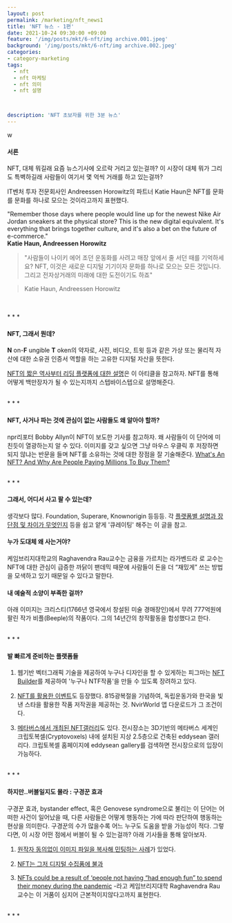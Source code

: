 ```yaml
---
layout: post
permalink: /marketing/nft_news1
title: 'NFT 뉴스 - 1편'
date: 2021-10-24 09:30:00 +09:00
feature: '/img/posts/mkt/6-nft/img archive.001.jpeg'
background: '/img/posts/mkt/6-nft/img archive.002.jpeg'
categories:
- category-marketing
tags:
  - nft
  - nft 마케팅
  - nft 의미
  - nft 설명



description: 'NFT 초보자를 위한 3분 뉴스'
---
```


w
#### 서론
NFT, 대체 뭐길래 요즘 뉴스기사에 오르락 거리고 있는걸까? 이 시장이 대체 뭐가 그리도 특벽하길래 사람들이 여기서 몇 억씩 거래를 하고 있는걸까?<br>

IT벤처 투자 전문회사인 Andreessen Horowitz의 파트너 Katie Haun은 NFT를 문화를 문화를 하나로 모으는 것이라고까지 표현했다.  <br>

"Remember those days where people would line up for the newest Nike Air Jordan sneakers at the physical store? This is the new digital equivalent. It's everything that brings together culture, and it's also a bet on the future of e-commerce." <br>**Katie Haun, Andreessen Horowitz** <br>
> "사람들이 나이키 에어 조던 운동화를 사려고 매장 앞에서 줄 서던 때를 기억하세요? NFT, 이것은 새로운 디지털 기기이자 문화를 하나로 모으는 모든 것입니다. 그리고 전자상거래의 미래에 대한 도전이기도 하죠"

> Katie Haun, Andreessen Horowitz
<br>

<br>
* * *
<br>

#### NFT, 그래서 뭔데?
**N** on-**F** ungible **T** oken의 약자로, 사진, 비디오, 트윗 등과 같은 가상 또는 물리적 자산에 대한 소유권 인증서 역할을 하는 고유한 디지털 자산을 뜻한다.

[NFT의 짧은 역사부터 리딩 플랫폼에 대한 설명](https://www.singlegrain.com/marketing/nft-marketing/)은 이 아티클을 참고하자. NFT를 통해 어떻게 백만장자가 될 수 있는지까지 스텝바이스텝으로 설명해준다.


<br>
* * *
<br>


#### NFT, 사거나 파는 것에 관심이 없는 사람들도 왜 알아야 할까?
npr리포터 Bobby Allyn이 NFT이 보도한 기사를 참고하자. 왜 사람들이 이 단어에 미친듯이 열광하는지 알 수 있다. 이미지를 갖고 싶으면 그냥 마우스 우클릭 후 저장하면 되지 않냐는 반문을 들며 NFT를 소유하는 것에 대한 장점을 잘 기술해준다.
[What's An NFT? And Why Are People Paying Millions To Buy Them?](https://www.npr.org/2021/03/05/974089381/whats-an-nft-and-why-are-people-paying-millions-to-buy-them)

<br>
* * *
<br>

#### 그래서, 어디서 사고 팔 수 있는데?
생각보다 많다. Foundation, Superare, Knownorigin 등등등. 각 [플랫폼별 설명과 장단점 및 차이가 무엇인지](https://brunch.co.kr/@sehi0315/151) 등을 쉽고 얕게 '큐레이팅' 해주는 이 글을 참고.


#### 누가 도대체 왜 사는거야?
케임브리지대학교의 Raghavendra Rau교수는  금융을 가르치는 라가벤드라 로 교수는 NFT에 대한 관심이 급증한 까닭이 팬데믹 때문에 사람들이 돈을 더 “재밌게” 쓰는 방법을 모색하고 있기 때문일 수 있다고 말한다.


#### 내 예술적 소양이 부족한 걸까?
아래 이미지는 크리스티(1766년 영국에서 창설된 미술 경매장인)에서 무려 777억원에 팔린 작가 비플(Beeple)의 작품이다. 그의 14년간의 창작활동을 합성했다고 한다.

<br>
* * *
<br>

#### 발 빠르게 준비하는 플랫폼들
1. 웹기반 벡터그래픽 기술을 제공하여 누구나 디자인을 할 수 있게하는 피그마는 [NFT Builder](https://www.figma.com/community/file/1007987548862252841)를 제공하여 '누구나 NTF작품'을 만들 수 있도록 장려하고 있다. <br>


2. [NFT를 활용한 이벤트](https://nvirworld-nft.com/45/?q=YToxOntzOjEyOiJrZXl3b3JkX3R5cGUiO3M6MzoiYWxsIjt9&bmode=view&idx=7119760&t=board)도 등장했다. 815광복절을 기념하여, 독립운동가와 한국을 빛낸 스타을 활용한 작품 저작권을 제공하는 것. NvirWorld 앱 다운로드가 그 조건이다. <br>


3. [메타버스에서 개최된 NFT갤러리](http://www.newscape.co.kr/news/articleView.html?idxno=63866)도 있다. 전시장소는
3D기반의 메타버스 세계인 크립토복셀(Cryptovoxels) 내에 설치된 지상 2.5층으로 건축된 eddysean 갤러리다. 크립토복셀 홈페이지에 eddysean gallery를 검색하면 전시장으로의 입장이 가능하다.

<br>
* * *
<br>




#### 하지만..버블일지도 몰라 : 구경꾼 효과
구경꾼 효과, bystander effect, 혹은 Genovese syndrome으로 불리는 이 단어는 어떠한 사건이 일어났을 때, 다른 사람들은 어떻게 행동하는 가에 따라 판단하여 행동하는 현상을 의미한다. 구경꾼의 수가 많을수록 어느 누구도 도움을 받을 가능성이 적다. 그렇다면, 이 시장 어떤 점에서 버블이 될 수 있는걸까? 아래 기사들을 통해 알아보자. <br>

1. [원작자 동의없이 이미지 파일을 복사해 민팅하는 사례](https://www.seoul.co.kr/news/newsView.php?id=20210923004001)가 있었다.

2. [NFT는 그저 디지털 수집품에 불과](https://www.coindeskkorea.com/news/articleView.html?idxno=73065)

3. [NFTs could be a result of ‘people not having “had enough fun” to spend their money during the pandemic](https://www.bbc.com/indonesia/majalah-56398083) -라고 케임브리지대학 Raghavendra Rau 교수는 이 거품이 심지어 근본적이지않다고까지 표현한다.


<br>
* * *
<br>
